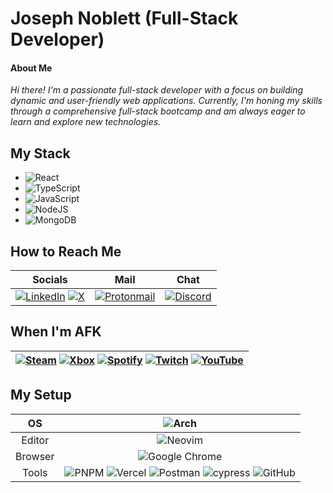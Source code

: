 
# Joseph Noblett (Full-Stack Developer)
#### About Me
  *Hi there! I'm a passionate full-stack developer with a focus on building dynamic and user-friendly web applications. Currently, I'm honing my skills through a comprehensive full-stack bootcamp and am always eager to learn and explore new technologies.*

## My Stack
* ![React](https://img.shields.io/badge/react-%2320232a.svg?style=for-the-badge&logo=react&logoColor=%2361DAFB) 
* ![TypeScript](https://img.shields.io/badge/typescript-%23007ACC.svg?style=for-the-badge&logo=typescript&logoColor=white) 
* ![JavaScript](https://img.shields.io/badge/javascript-%23323330.svg?style=for-the-badge&logo=javascript&logoColor=%23F7DF1E) 
* ![NodeJS](https://img.shields.io/badge/node.js-6DA55F?style=for-the-badge&logo=node.js&logoColor=white) 
* ![MongoDB](https://img.shields.io/badge/MongoDB-4EA94B?style=for-the-badge&logo=mongodb&logoColor=white)  
## How to Reach Me 
|Socials|Mail|Chat|
|---|---|---|
|[![LinkedIn](https://img.shields.io/badge/linkedin-%230077B5.svg?style=for-the-badge&logo=linkedin&logoColor=white)](https://www.linkedin.com/in/joe-noblett/) [![X](https://img.shields.io/badge/X-%23000000.svg?style=for-the-badge&logo=X&logoColor=white)](https://twitter.com/joe_noblett) | [![Protonmail](https://img.shields.io/badge/ProtonMail-8B89CC?style=for-the-badge&logo=protonmail&logoColor=white)](mailto:alljustafavor@proton.me) | [![Discord](https://img.shields.io/badge/Discord-%235865F2.svg?style=for-the-badge&logo=discord&logoColor=white)](https://discordapp.com/users/alljustafavor)|

## When I'm AFK
| [![Steam](https://img.shields.io/badge/steam-%23000000.svg?style=for-the-badge&logo=steam&logoColor=white)](https://steamcommunity.com/id/AllJustAFavor) [![Xbox](https://img.shields.io/badge/xbox-%23107C10.svg?style=for-the-badge&logo=xbox&logoColor=white)](https://account.xbox.com/en-us/Profile?xr=mebarnav&rtc=1&csrf=LoT4TsUrpMJI_DKVlSlu_Q-QAodP48bgxyr0v4kykdik7Rt8qtDF3XdOJU-B710fjT1wG7qG_9oS_4o3BV1y6ZxjlSE1&wa=wsignin1.0) [![Spotify](https://img.shields.io/badge/Spotify-1ED760?style=for-the-badge&logo=spotify&logoColor=white)](https://open.spotify.com/user/joe.novlett) [![Twitch](https://img.shields.io/badge/Twitch-%239146FF.svg?style=for-the-badge&logo=Twitch&logoColor=white)](https://www.twitch.tv/favordev) [![YouTube](https://img.shields.io/badge/YouTube-%23FF0000.svg?style=for-the-badge&logo=YouTube&logoColor=white)](https://www.youtube.com/channel/UCMSxYagYCOzhJmJ4dS3wLIQ) |
|---------------------------------------------------------------------------------------------------------------------------------------------------------------------------------------------------------------------------------------------------------------------------------------------------------------------------------------------------------------------------------------------------------------------------------------------------------------------------------------------------------------------------------------------------------------------------------------------------------------------------------------------------------------------------------|

## My Setup
|    OS   |                                                                                                                                                                                                                        ![Arch](https://img.shields.io/badge/Arch%20Linux-1793D1?logo=arch-linux&logoColor=fff&style=for-the-badge)                                                                                                                                                                                                                       |
|:-------:|:--------------------------------------------------------------------------------------------------------------------------------------------------------------------------------------------------------------------------------------------------------------------------------------------------------------------------------------------------------------------------------------------------------------------------------------------------------------------------------------------------------------------------------------------------------:|
|  Editor |                                                                                                                                                                                                                       ![Neovim](https://img.shields.io/badge/NeoVim-%2357A143.svg?&style=for-the-badge&logo=neovim&logoColor=white)                                                                                                                                                                                                                      |
| Browser |                                                                                                                                                                                                                ![Google Chrome](https://img.shields.io/badge/Google%20Chrome-4285F4?style=for-the-badge&logo=GoogleChrome&logoColor=white)                                                                                                                                                                                                               |
|  Tools  | ![PNPM](https://img.shields.io/badge/pnpm-%234a4a4a.svg?style=for-the-badge&logo=pnpm&logoColor=f69220) ![Vercel](https://img.shields.io/badge/vercel-%23000000.svg?style=for-the-badge&logo=vercel&logoColor=white) ![Postman](https://img.shields.io/badge/Postman-FF6C37?style=for-the-badge&logo=postman&logoColor=white) ![cypress](https://img.shields.io/badge/-cypress-%23E5E5E5?style=for-the-badge&logo=cypress&logoColor=058a5e) ![GitHub](https://img.shields.io/badge/github-%23121011.svg?style=for-the-badge&logo=github&logoColor=white) |

